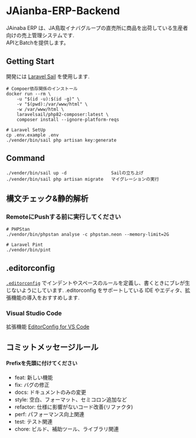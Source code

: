 # JAianba-ERP-Backend
JAinaba ERP は、JA鳥取イナバグループの直売所に商品を出荷している生産者向けの売上管理システムです.   
APIとBatchを提供します。

## Getting Start
開発には [Laravel Sail](https://readouble.com/laravel/9.x/ja/sail.html) を使用します.
```
# Compoer依存関係のインストール
docker run --rm \
    -u "$(id -u):$(id -g)" \
    -v "$(pwd):/var/www/html" \
    -w /var/www/html \
    laravelsail/php82-composer:latest \
    composer install --ignore-platform-reqs

# Laravel SetUp
cp .env.example .env
./vender/bin/sail php artisan key:generate
```

## Command
```
./vender/bin/sail up -d                 Sailの立ち上げ
./vender/bin/sail php artisan migrate   マイグレーションの実行
```

## 構文チェック&静的解析
### RemoteにPushする前に実行してください
```
# PHPStan
./vendor/bin/phpstan analyse -c phpstan.neon --memory-limit=2G

# Laravel Pint
./vendor/bin/pint
``` 
## .editorconfig
[`.editorconfig`](/.editorconfig) でインデントやスペースのルールを定義し、書くときにブレが生じないようにしています.
.editorconfig をサポートしている IDE やエディタ、拡張機能の導入をおすすめします.
### Visual Studio Code
拡張機能 [EditorConfig for VS Code](https://marketplace.visualstudio.com/items?itemName=EditorConfig.EditorConfig)

## コミットメッセージルール
#### Prefixを先頭に付けてください
- feat: 新しい機能
- fix: バグの修正
- docs: ドキュメントのみの変更
- style: 空白、フォーマット、セミコロン追加など
- refactor: 仕様に影響がないコード改善(リファクタ)
- perf: パフォーマンス向上関連
- test: テスト関連
- chore: ビルド、補助ツール、ライブラリ関連
